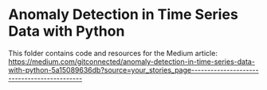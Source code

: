 # Anomaly Detection in Time Series Data with Python

This folder contains code and resources for the Medium article:
https://medium.com/gitconnected/anomaly-detection-in-time-series-data-with-python-5a15089636db?source=your_stories_page--------------------------------------------
